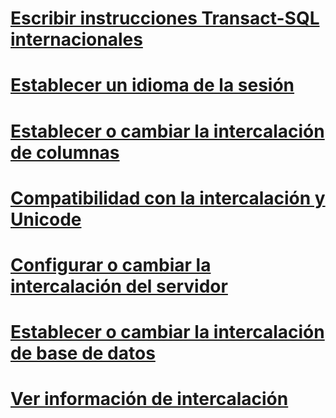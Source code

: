 # [Escribir instrucciones Transact-SQL internacionales](write-international-transact-sql-statements.md)
# [Establecer un idioma de la sesión](set-a-session-language.md)
# [Establecer o cambiar la intercalación de columnas](set-or-change-the-column-collation.md)
# [Compatibilidad con la intercalación y Unicode](collation-and-unicode-support.md)
# [Configurar o cambiar la intercalación del servidor](set-or-change-the-server-collation.md)
# [Establecer o cambiar la intercalación de base de datos](set-or-change-the-database-collation.md)
# [Ver información de intercalación](view-collation-information.md)
